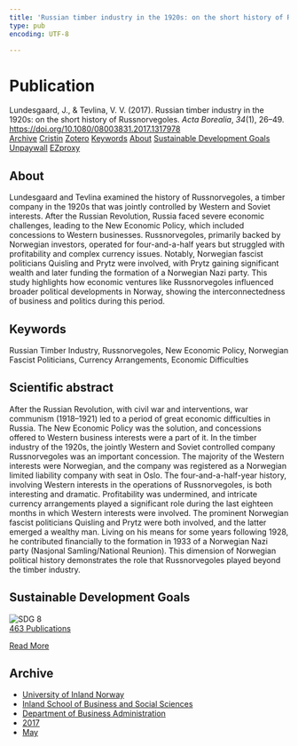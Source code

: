 ```yaml
---
title: 'Russian timber industry in the 1920s: on the short history of Russnorvegoles'
type: pub
encoding: UTF-8

---
```

<h1>Publication</h1>
<article id="csl-bib-container-MCKPIEAG" class="csl-bib-container">
  <div class="csl-bib-body"> <div class="csl-entry">Lundesgaard, J., &#38; Tevlina, V. V. (2017). Russian timber industry in the 1920s: on the short history of Russnorvegoles. <i>Acta Borealia</i>, <i>34</i>(1), 26–49. <a href="https://doi.org/10.1080/08003831.2017.1317978">https://doi.org/10.1080/08003831.2017.1317978</a></div> </div>
  <div class="csl-bib-buttons">
    <a href="#taxonomy-article-MCKPIEAG" alt="archive" class="csl-bib-button">Archive</a>
    <a href="https://app.cristin.no/results/show.jsf?id=1468729" alt="Cristin" class="csl-bib-button">Cristin</a>
    <a href="http://zotero.org/groups/5881554/items/MCKPIEAG" alt="Zotero" class="csl-bib-button">Zotero</a>
    <a href="#keywords-article-MCKPIEAG" alt="keywords" class="csl-bib-button">Keywords</a>
    <a href="#about-article-MCKPIEAG" alt="about_pub" class="csl-bib-button">About</a>
    <a href="#sdg-article-MCKPIEAG" alt="sdg" class="csl-bib-button">Sustainable Development Goals</a>
    <a href="https://munin.uit.no/bitstream/10037/13129/2/article.pdf" alt="Unpaywall" class="csl-bib-button">Unpaywall</a>
    <a href="https://munin.uit.no/bitstream/10037/13129/2/article.pdf" alt="EZproxy" class="csl-bib-button">EZproxy</a>
  </div>
  <div id="csl-bib-meta-container-MCKPIEAG"></div>
</article>
<div id="csl-bib-meta-MCKPIEAG" class="csl-bib-meta">
  <article id="about-article-MCKPIEAG" class="about_pub-article">
    <h1>About</h1>
    Lundesgaard and Tevlina examined the history of Russnorvegoles, a timber company in the 1920s that was jointly controlled by Western and Soviet interests. After the Russian Revolution, Russia faced severe economic challenges, leading to the New Economic Policy, which included concessions to Western businesses. Russnorvegoles, primarily backed by Norwegian investors, operated for four-and-a-half years but struggled with profitability and complex currency issues. Notably, Norwegian fascist politicians Quisling and Prytz were involved, with Prytz gaining significant wealth and later funding the formation of a Norwegian Nazi party. This study highlights how economic ventures like Russnorvegoles influenced broader political developments in Norway, showing the interconnectedness of business and politics during this period.
  </article>
  <article id="keywords-article-MCKPIEAG" class="keywords-article">
    <h1>Keywords</h1>
    Russian Timber Industry, Russnorvegoles, New Economic Policy, Norwegian Fascist Politicians, Currency Arrangements, Economic Difficulties
  </article>
  <article id="abstract-article-MCKPIEAG" class="abstract-article">
    <h1>Scientific abstract</h1>
    After the Russian Revolution, with civil war and interventions, war communism (1918–1921) led to a period of great economic difficulties in Russia. The New Economic Policy was the solution, and concessions offered to Western business interests were a part of it. In the timber industry of the 1920s, the jointly Western and Soviet controlled company Russnorvegoles was an important concession. The majority of the Western interests were Norwegian, and the company was registered as a Norwegian limited liability company with seat in Oslo. The four-and-a-half-year history, involving Western interests in the operations of Russnorvegoles, is both interesting and dramatic. Profitability was undermined, and intricate currency arrangements played a significant role during the last eighteen months in which Western interests were involved. The prominent Norwegian fascist politicians Quisling and Prytz were both involved, and the latter emerged a wealthy man. Living on his means for some years following 1928, he contributed financially to the formation in 1933 of a Norwegian Nazi party (Nasjonal Samling/National Reunion). This dimension of Norwegian political history demonstrates the role that Russnorvegoles played beyond the timber industry.
  </article>
  <article id="sdg-article-MCKPIEAG" class="sdg-article">
    <h1>Sustainable Development Goals</h1>
    <div class="sdg-container"><div id="sdg8" class="sdg">
        <img src="{{< params subfolder >}}images/sdg/sdg08_en.png" class="image" alt="SDG 8">
        <div class="sdg-overlay">
          <a href="{{< params subfolder >}}en/archive/?sdg=8#archive" class="sdg-publication-count"><span>463</span> Publications</a>
          <p><a href="https://sdgs.un.org/goals/goal8" class="sdg-read-more">Read More</a></p>
        </div>
      </div></div>
  </article>
  <article id="taxonomy-article-MCKPIEAG" class="taxonomy-article">
    <h1>Archive</h1>
    <ul>
      <li><a href="{{< params subfolder >}}en/archive/?key=3DCRN523">University of Inland Norway</a></li>
      <li><a href="{{< params subfolder >}}en/archive/?key=DU8Q9LN9">Inland School of Business and Social Sciences</a></li>
      <li><a href="{{< params subfolder >}}en/archive/?key=3IQA89I8">Department of Business Administration</a></li>
      <li><a href="{{< params subfolder >}}en/archive/?key=XK3XPH22">2017</a></li>
      <li><a href="{{< params subfolder >}}en/archive/?key=ZXQL3DG6">May</a></li>
    </ul>
  </article>
</div>
